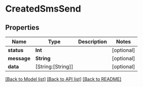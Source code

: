 # CreatedSmsSend

## Properties
Name | Type | Description | Notes
------------ | ------------- | ------------- | -------------
**status** | **Int** |  | [optional] 
**message** | **String** |  | [optional] 
**data** | [String:[String]] |  | [optional] 

[[Back to Model list]](../README.md#documentation-for-models) [[Back to API list]](../README.md#documentation-for-api-endpoints) [[Back to README]](../README.md)


